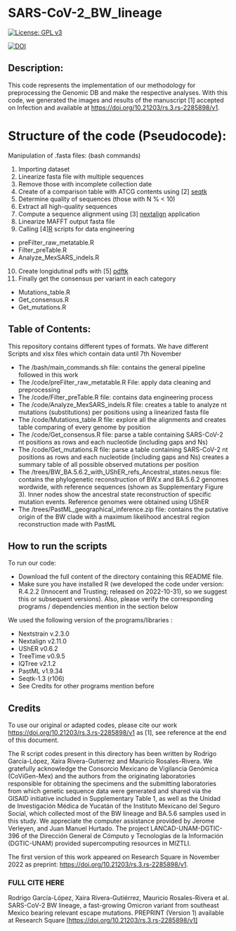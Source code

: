 # SARS-CoV-2_BW_lineage 
[![License: GPL v3](https://img.shields.io/badge/License-GPLv3-blue.svg)](https://www.gnu.org/licenses/gpl-3.0)

[![DOI](https://zenodo.org/badge/566477400.svg)](https://zenodo.org/badge/latestdoi/566477400)

## Description: 
This code represents the implementation of our methodology for preprocessing the Genomic DB and make the respective analyses. 
With this code, we generated the images and results of the manuscript [1] accepted on Infection and available at https://doi.org/10.21203/rs.3.rs-2285898/v1.  

# Structure of the code (Pseudocode): 
Manipulation of .fasta files: (bash commands)
1) Importing dataset
2) Linearize fasta file with multiple sequences
3) Remove those with incomplete collection date
4) Create of a comparison table with ATCG contents using [2] [seqtk](https://github.com/lh3/seqtk)
5) Determine quality of sequences (those with N % < 10)
6) Extract all high-quality sequences 
7) Compute a sequence alignment using [3] [nextalign](https://docs.nextstrain.org/projects/nextclade/en/stable/user/nextalign-cli.html) application 
8) Linearize MAFFT output fasta file
9) Calling [4][R](https://www.r-project.org/) scripts for data engineering 
 * preFilter_raw_metatable.R
 * Filter_preTable.R
 * Analyze_MexSARS_indels.R
10) Create longidutinal pdfs with [5] [pdftk](https://www.pdflabs.com/t/pdftk/)
11) Finally get the consensus per variant in each category
 * Mutations_table.R
 * Get_consensus.R
 * Get_mutations.R	

## Table of Contents:
This repository contains different types of formats. We have different Scripts 
and xlsx files which contain data until 7th November
- The /bash/main_commands.sh file: contains the general pipeline followed in this work
- The /code/preFilter_raw_metatable.R File: apply data cleaning and preprocessing
- The /code/Filter_preTable.R file: contains data engineering process
- The /code/Analyze_MexSARS_indels.R file: creates a table to analyze nt mutations (substitutions) per positions using a linearized fasta file
- The /code/Mutations_table.R file: explore all the alignments and creates table comparing of every genome by position
- The /code/Get_consensus.R file: parse a table containing SARS-CoV-2 nt positions as rows and each nucleotide (including gaps and Ns)
- The /code/Get_mutations.R file: parse a table containing SARS-CoV-2 nt positions as rows and each nucleotide (including gaps and Ns) creates a 
summary table of all  possible observed mutations per position
- The /trees/BW_BA.5.6.2_with_UShER_refs_Ancestral_states.nexus file: contains the phylogenetic reconstruction of BW.x and BA.5.6.2 
genomes wordwide, with reference sequences (shown as Supplementary Figure 3). Inner nodes show the ancestral state reconstruction of 
specific mutation events. Reference genomes were obtained using UShER
- The /trees/PastML_geographical_inference.zip file: contains the putative origin of the BW clade with a maximum likelihood ancestral 
region reconstruction made with PastML

## How to run the scripts

To run our code:
- Download the full content of the directory containing this README file.
- Make sure you have installed R (we developed the code under version: R.4.2.2 (Innocent and Trusting; released on 2022-10-31), so we suggest this or subsequent versions). 
Also, please verify the corresponding programs / dependencies mention in the section below

We used the following version of the programs/libraries :
- Nextstrain v.2.3.0
- Nextalign v2.11.0 
- UShER v0.6.2
- TreeTime v0.9.5
- IQTree v2.1.2
- PastML v1.9.34
- Seqtk-1.3 (r106)
- See Credits for other programs mention before

## Credits
To use our original or adapted codes, please cite our work https://doi.org/10.21203/rs.3.rs-2285898/v1 as [1], see reference at the end of this document.

The R script codes present in this directory has been written by Rodrigo García-López, Xaira Rivera-Gutierrez and Mauricio Rosales-Rivera.
We gratefully acknowledge the Consorcio Mexicano de Vigilancia Genómica (CoViGen-Mex) and the authors from the originating laboratories responsible for obtaining the specimens and the submitting laboratories from which genetic sequence data were generated and shared via the GISAID initiative included in Supplementary Table 1, as well as the Unidad de Investigación Médica de Yucatán of the Instituto Mexicano del Seguro Social, which collected most of the BW lineage and BA.5.6 samples used in this study. We appreciate the computer assistance provided by Jerome Verleyen, and Juan Manuel Hurtado. The project LANCAD-UNAM-DGTIC-396 of the Dirección General de Cómputo y Tecnologías de la Información (DGTIC-UNAM) provided supercomputing resources in MIZTLI.

The first version of this work appeared on Research Square in November 2022 as preprint: https://doi.org/10.21203/rs.3.rs-2285898/v1. 

### FULL CITE HERE
Rodrigo García-López, Xaira Rivera-Gutiérrez, Mauricio Rosales-Rivera et al. SARS-CoV-2 BW lineage, a fast-growing Omicron variant from southeast Mexico bearing relevant escape mutations. 
PREPRINT (Version 1) available at Research Square [https://doi.org/10.21203/rs.3.rs-2285898/v1]